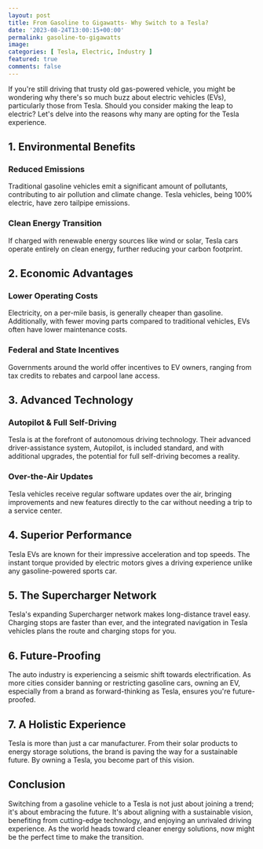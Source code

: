 ```yaml
---
layout: post
title: From Gasoline to Gigawatts- Why Switch to a Tesla?
date: '2023-08-24T13:00:15+00:00'
permalink: gasoline-to-gigawatts
image: 
categories: [ Tesla, Electric, Industry ]
featured: true
comments: false 
---
```


If you're still driving that trusty old gas-powered vehicle, you might be wondering why there's so much buzz about electric vehicles (EVs), particularly those from Tesla. Should you consider making the leap to electric? Let's delve into the reasons why many are opting for the Tesla experience.

## 1. Environmental Benefits
### Reduced Emissions
Traditional gasoline vehicles emit a significant amount of pollutants, contributing to air pollution and climate change. Tesla vehicles, being 100% electric, have zero tailpipe emissions.

### Clean Energy Transition
If charged with renewable energy sources like wind or solar, Tesla cars operate entirely on clean energy, further reducing your carbon footprint.

## 2. Economic Advantages
### Lower Operating Costs
Electricity, on a per-mile basis, is generally cheaper than gasoline. Additionally, with fewer moving parts compared to traditional vehicles, EVs often have lower maintenance costs.

### Federal and State Incentives
Governments around the world offer incentives to EV owners, ranging from tax credits to rebates and carpool lane access.

## 3. Advanced Technology
### Autopilot & Full Self-Driving
Tesla is at the forefront of autonomous driving technology. Their advanced driver-assistance system, Autopilot, is included standard, and with additional upgrades, the potential for full self-driving becomes a reality.

### Over-the-Air Updates
Tesla vehicles receive regular software updates over the air, bringing improvements and new features directly to the car without needing a trip to a service center.

## 4. Superior Performance
Tesla EVs are known for their impressive acceleration and top speeds. The instant torque provided by electric motors gives a driving experience unlike any gasoline-powered sports car.

## 5. The Supercharger Network
Tesla's expanding Supercharger network makes long-distance travel easy. Charging stops are faster than ever, and the integrated navigation in Tesla vehicles plans the route and charging stops for you.

## 6. Future-Proofing
The auto industry is experiencing a seismic shift towards electrification. As more cities consider banning or restricting gasoline cars, owning an EV, especially from a brand as forward-thinking as Tesla, ensures you're future-proofed.

## 7. A Holistic Experience
Tesla is more than just a car manufacturer. From their solar products to energy storage solutions, the brand is paving the way for a sustainable future. By owning a Tesla, you become part of this vision.

## Conclusion

Switching from a gasoline vehicle to a Tesla is not just about joining a trend; it's about embracing the future. It's about aligning with a sustainable vision, benefiting from cutting-edge technology, and enjoying an unrivaled driving experience. As the world heads toward cleaner energy solutions, now might be the perfect time to make the transition.

